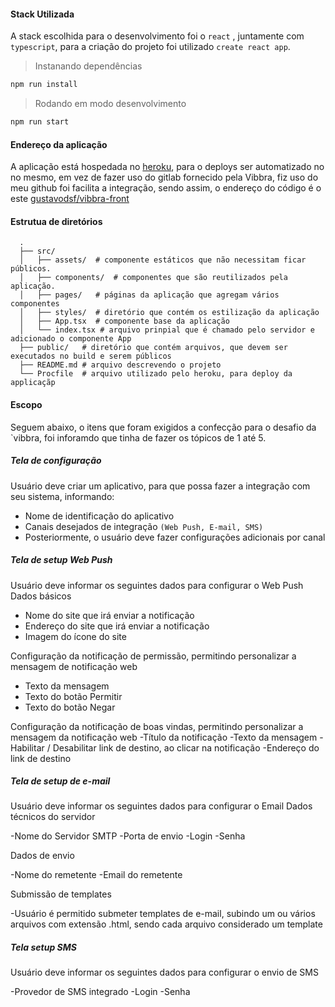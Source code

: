 #### Stack Utilizada

A stack escolhida para o desenvolvimento foi o `react` , juntamente com `typescript`, para a criação do projeto foi utilizado `create react app`.

> Instanando dependências

```sh
npm run install
```

> Rodando em modo desenvolvimento

```sh
npm run start
```

#### Endereço da aplicação

A aplicação está hospedada no [heroku](https://vibbra-app.herokuapp.com/), para o deploys ser automatizado no no mesmo, em vez de fazer uso do gitlab fornecido pela Vibbra, fiz uso do meu github foi facilita a integração, sendo assim, o endereço do código é o este [gustavodsf/vibbra-front](https://github.com/gustavodsf/vibbra-front)

#### Estrutua de diretórios

```shell
  .
  ├── src/
  │   ├── assets/  # componente estáticos que não necessitam ficar públicos.
  │   ├── components/  # componentes que são reutilizados pela aplicação.
  │   ├── pages/   # páginas da aplicação que agregam vários componentes
  │   ├── styles/  # diretório que contém os estilização da aplicação
  │   ├── App.tsx  # componente base da aplicação
  │   └── index.tsx # arquivo prinpial que é chamado pelo servidor e adicionado o componente App
  ├── public/   # diretório que contém arquivos, que devem ser executados no build e serem públicos
  ├── README.md # arquivo descrevendo o projeto
  └── Procfile  # arquivo utilizado pelo heroku, para deploy da applicaçãp
```

#### Escopo

Seguem abaixo, o itens que foram exigidos a confecção para o desafio da `vibbra, foi inforamdo que tinha de fazer os tópicos de 1 até 5.

##### Tela de configuração

Usuário deve criar um aplicativo, para que possa fazer a integração com seu sistema, informando:

- Nome de identificação do aplicativo
- Canais desejados de integração `(Web Push, E-mail, SMS)`
- Posteriormente, o usuário deve fazer configurações adicionais por canal

##### Tela de setup Web Push

Usuário deve informar os seguintes dados para configurar o Web Push
Dados básicos

- Nome do site que irá enviar a notificação
- Endereço do site que irá enviar a notificação
- Imagem do ícone do site

Configuração da notificação de permissão, permitindo personalizar a mensagem de notificação web

- Texto da mensagem
- Texto do botão Permitir
- Texto do botão Negar

Configuração da notificação de boas vindas, permitindo personalizar a mensagem da notificação web
-Título da notificação
-Texto da mensagem
-Habilitar / Desabilitar link de destino, ao clicar na notificação
-Endereço do link de destino

##### Tela de setup de e-mail

Usuário deve informar os seguintes dados para configurar o Email
Dados técnicos do servidor

-Nome do Servidor SMTP
-Porta de envio
-Login
-Senha

Dados de envio

-Nome do remetente
-Email do remetente

Submissão de templates

-Usuário é permitido submeter templates de e-mail, subindo um ou vários arquivos com extensão .html, sendo cada arquivo considerado um template

##### Tela setup SMS

Usuário deve informar os seguintes dados para configurar o envio de SMS

-Provedor de SMS integrado
-Login
-Senha
